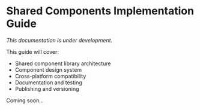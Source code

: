 # Shared Components Implementation Guide

*This documentation is under development.*

This guide will cover:
- Shared component library architecture
- Component design system
- Cross-platform compatibility
- Documentation and testing
- Publishing and versioning

Coming soon...
